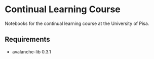 # Continual Learning Course
Notebooks for the continual learning course at the University of Pisa.

## Requirements
- avalanche-lib 0.3.1
